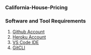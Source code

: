 ### California-House-Pricing

### Software and Tool Requirements

1. [Github Account](https://github.com)
2. [Heroku Account](htps://heroku.com) 
3. [VS Code IDE](https://code.visualstudio.com/)
4. [GitCLI](https://git-scm.com/book/en/v2/Getting-Started-The-Command-Line)